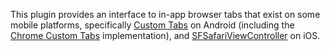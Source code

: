 This plugin provides an interface to in-app browser tabs that exist on some mobile platforms, specifically [Custom Tabs](http://developer.android.com/tools/support-library/features.html#custom-tabs) on Android (including the [Chrome Custom Tabs](https://developer.chrome.com/multidevice/android/customtabs) implementation), and [SFSafariViewController](https://developer.apple.com/library/ios/documentation/SafariServices/Reference/SFSafariViewController_Ref/) on iOS.
